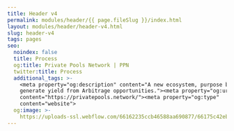 ```yaml
---
title: Header v4
permalink: modules/header/{{ page.fileSlug }}/index.html
layout: modules/header/header-v4.html
slug: header-v4
tags: pages
seo:
  noindex: false
  title: Process
  og:title: Private Pools Network | PPN
  twitter:title: Process
  additional_tags: >-
    <meta property="og:description" content="A new ecosystem, purpose built to
    generate yield from Arbitrage opportunities."><meta property="og:url"
    content="https://privatepools.network/"><meta property="og:type"
    content="website">
  og:image: >-
    https://uploads-ssl.webflow.com/66162235ccb46588aa690877/66175c42ebc0ce580e5b9283_opengraph.jpg
---
```



